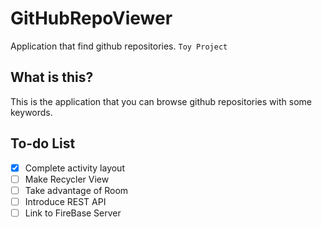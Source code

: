 # GitHubRepoViewer
Application that find github repositories.
` Toy Project `

## What is this?
This is the application that you can browse github repositories with some keywords.

## To-do List 
- [X] Complete activity layout
- [ ] Make Recycler View
- [ ] Take advantage of Room
- [ ] Introduce REST API
- [ ] Link to FireBase Server
